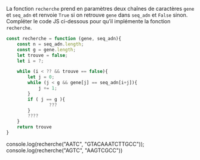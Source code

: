 La fonction `recherche` prend en paramètres deux chaînes de caractères `gene` et
`seq_adn` et renvoie `True` si on retrouve `gene` dans `seq_adn` et `False` sinon.
Compléter le code JS ci-dessous pour qu’il implémente la fonction `recherche`.

```javascript linenums='1'
const recherche = function (gene, seq_adn){
    const n = seq_adn.length;
    const g = gene.length;
    let trouve = false;
    let i = ?;

    while (i < ?? && trouve == false){
        let j = 0;
        while (j < g && gene[j] == seq_adn[i+j]){
            j += 1;
        }
        if ( j == g ){
                ???
        }
        ????
    }
    return trouve
}
```


console.log(recherche("AATC", "GTACAAATCTTGCC"));
console.log(recherche("AGTC", "AAGTCGCC"))

